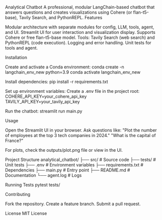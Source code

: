 Analytical Chatbot
A professional, modular LangChain-based chatbot that answers questions and creates visualizations using Cohere (or flan-t5-base), Tavily Search, and PythonREPL.
Features

Modular architecture with separate modules for config, LLM, tools, agent, and UI.
Streamlit UI for user interaction and visualization display.
Supports Cohere or free flan-t5-base model.
Tools: Tavily Search (web search) and PythonREPL (code execution).
Logging and error handling.
Unit tests for tools and agent.

Installation

Create and activate a Conda environment:
conda create -n langchain_env_new python=3.9
conda activate langchain_env_new


Install dependencies:
pip install -r requirements.txt


Set up environment variables: Create a .env file in the project root:
COHERE_API_KEY=your_cohere_api_key
TAVILY_API_KEY=your_tavily_api_key


Run the chatbot:
streamlit run main.py



Usage

Open the Streamlit UI in your browser.
Ask questions like:
"Plot the number of employees at the top 3 tech companies in 2024."
"What is the capital of France?"


For plots, check the outputs/plot.png file or view in the UI.

Project Structure
analytical_chatbot/
├── src/                # Source code
├── tests/              # Unit tests
├── .env                # Environment variables
├── requirements.txt    # Dependencies
├── main.py             # Entry point
├── README.md           # Documentation
└── agent.log           # Logs

Running Tests
pytest tests/

Contributing

Fork the repository.
Create a feature branch.
Submit a pull request.

License
MIT License
